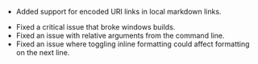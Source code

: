 + Added support for encoded URI links in local markdown links.
- Fixed a critical issue that broke windows builds.
- Fixed an issue with relative arguments from the command line.
- Fixed an issue where toggling inline formatting could affect formatting on the next line.